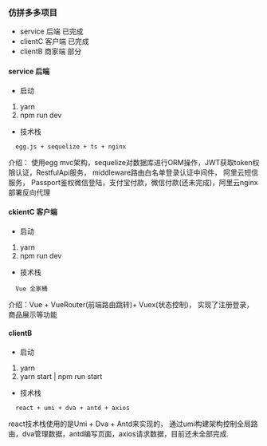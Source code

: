 ### 仿拼多多项目 

- service 后端 已完成
- clientC 客户端 已完成
- clientB 商家端 部分

#### service 后端

- 启动
1. yarn 
2. npm run dev

- 技术栈
```
  egg.js + sequelize + ts + nginx 
```
介绍： 使用egg mvc架构，sequelize对数据库进行ORM操作，JWT获取token权限认证，RestfulApi服务， middleware路由白名单登录认证中间件， 阿里云短信服务， Passport鉴权微信登陆，支付宝付款，微信付款(还未完成)，阿里云nginx部署反向代理

#### ckientC 客户端

- 启动
1. yarn
2. npm run dev

- 技术栈
```
  Vue 全家桶
```

介绍：Vue + VueRouter(前端路由跳转)+ Vuex(状态控制)， 实现了注册登录，商品展示等功能 


#### clientB

- 启动
1. yarn
2. yarn start | npm run start

- 技术栈
```
  react + umi + dva + antd + axios
```
react技术栈使用的是Umi + Dva + Antd来实现的， 通过umi构建架构控制全局路由，dva管理数据，antd编写页面，axios请求数据，目前还未全部完成.
